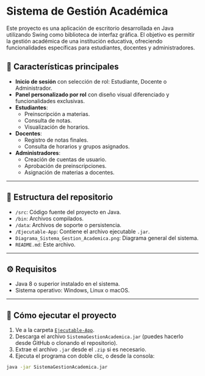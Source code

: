 # Sistema de Gestión Académica

Este proyecto es una aplicación de escritorio desarrollada en Java utilizando Swing como biblioteca de interfaz gráfica. El objetivo es permitir la gestión académica de una institución educativa, ofreciendo funcionalidades específicas para estudiantes, docentes y administradores.

## 📌 Características principales

- **Inicio de sesión** con selección de rol: Estudiante, Docente o Administrador.
- **Panel personalizado por rol** con diseño visual diferenciado y funcionalidades exclusivas.
- **Estudiantes**:
  - Preinscripción a materias.
  - Consulta de notas.
  - Visualización de horarios.
- **Docentes**:
  - Registro de notas finales.
  - Consulta de horarios y grupos asignados.
- **Administradores**:
  - Creación de cuentas de usuario.
  - Aprobación de preinscripciones.
  - Asignación de materias a docentes.

---

## 📁 Estructura del repositorio

- `/src`: Código fuente del proyecto en Java.
- `/bin`: Archivos compilados.
- `/data`: Archivos de soporte o persistencia.
- `/Ejecutable-App`: Contiene el archivo ejecutable `.jar`.
- `Diagrama_Sistema_Gestion_Academica.png`: Diagrama general del sistema.
- `README.md`: Este archivo.

---

## ⚙️ Requisitos

- Java 8 o superior instalado en el sistema.
- Sistema operativo: Windows, Linux o macOS.

---

## 🚀 Cómo ejecutar el proyecto

1. Ve a la carpeta [`Ejecutable-App`](./Ejecutable-App).
2. Descarga el archivo `SistemaGestionAcademica.jar` (puedes hacerlo desde GitHub o clonando el repositorio).
3. Extrae el archivo `.jar` desde el `.zip` si es necesario.
4. Ejecuta el programa con doble clic, o desde la consola:

```bash
java -jar SistemaGestionAcademica.jar
